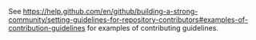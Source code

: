 See https://help.github.com/en/github/building-a-strong-community/setting-guidelines-for-repository-contributors#examples-of-contribution-guidelines for examples of contributing guidelines. 
